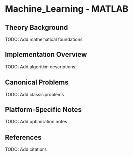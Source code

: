 # Machine_Learning - MATLAB
## Theory Background
TODO: Add mathematical foundations
## Implementation Overview
TODO: Add algorithm descriptions
## Canonical Problems
TODO: Add classic problems
## Platform-Specific Notes
TODO: Add optimization notes
## References
TODO: Add citations
